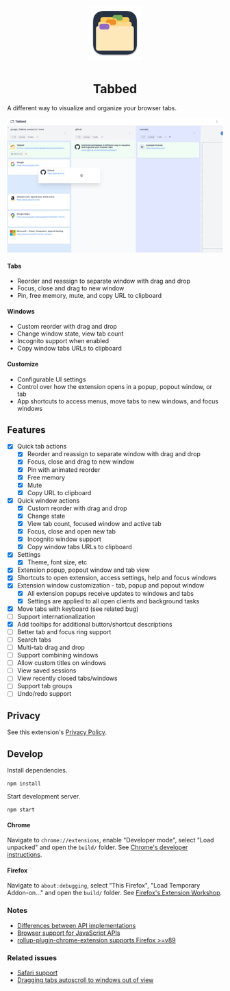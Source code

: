 <p align="center">
  <img width="128" src="./assets/icon.png" style="padding:0.5rem;">
</p>

<h1 align="center">Tabbed</h1>

A different way to visualize and organize your browser tabs.

![app screenshot of window columns with tabs](./assets/screenshot.png)

#### Tabs

- Reorder and reassign to separate window with drag and drop
- Focus, close and drag to new window
- Pin, free memory, mute, and copy URL to clipboard

#### Windows

- Custom reorder with drag and drop
- Change window state, view tab count
- Incognito support when enabled
- Copy window tabs URLs to clipboard

#### Customize

- Configurable UI settings
- Control over how the extension opens in a popup, popout window, or tab
- App shortcuts to access menus, move tabs to new windows, and focus windows

## Features

- [x] Quick tab actions
  - [x] Reorder and reassign to separate window with drag and drop
  - [x] Focus, close and drag to new window
  - [x] Pin with animated reorder
  - [x] Free memory
  - [x] Mute
  - [x] Copy URL to clipboard
- [x] Quick window actions
  - [x] Custom reorder with drag and drop
  - [x] Change state
  - [x] View tab count, focused window and active tab
  - [x] Focus, close and open new tab
  - [x] Incognito window support
  - [x] Copy window tabs URLs to clipboard
- [x] Settings
  - [x] Theme, font size, etc
- [x] Extension popup, popout window and tab view
- [x] Shortcuts to open extension, access settings, help and focus windows
- [x] Extension window customization - tab, popup and popout window
  - [x] All extension popups receive updates to windows and tabs
  - [x] Settings are applied to all open clients and background tasks
- [x] Move tabs with keyboard (see related bug)
- [ ] Support internationalization
- [x] Add tooltips for additional button/shortcut descriptions
- [ ] Better tab and focus ring support
- [ ] Search tabs
- [ ] Multi-tab drag and drop
- [ ] Support combining windows
- [ ] Allow custom titles on windows
- [ ] View saved sessions
- [ ] View recently closed tabs/windows
- [ ] Support tab groups
- [ ] Undo/redo support

## Privacy

See this extension's [Privacy Policy](./PRIVACYPOLICY.md).

## Develop

Install dependencies.

```
npm install
```

Start development server.

```
npm start
```

#### Chrome

Navigate to `chrome://extensions`, enable "Developer mode", select "Load unpacked" and open the `build/` folder. See [Chrome's developer instructions](https://developer.chrome.com/docs/extensions/mv3/getstarted/).

#### Firefox

Navigate to `about:debugging`, select "This Firefox", "Load Temporary Addon-on..." and open the `build/` folder. See [Firefox's Extension Workshop](https://extensionworkshop.com/documentation/develop/temporary-installation-in-firefox/).

### Notes

- [Differences between API implementations](https://developer.mozilla.org/en-US/docs/Mozilla/Add-ons/WebExtensions/Differences_between_API_implementations)
- [Browser support for JavaScript APIs](https://developer.mozilla.org/en-US/docs/Mozilla/Add-ons/WebExtensions/Browser_support_for_JavaScript_APIs)
- [rollup-plugin-chrome-extension supports Firefox >=v89](https://github.com/extend-chrome/rollup-plugin-chrome-extension#%EF%B8%8F-what-about-firefox-support)

### Related issues

- [Safari support](https://github.com/mozilla/webextension-polyfill/issues/234)
- [Dragging tabs autoscroll to windows out of view](https://github.com/hello-pangea/dnd/issues/537)
